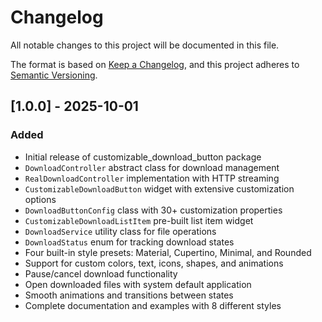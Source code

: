 # Changelog

All notable changes to this project will be documented in this file.

The format is based on [Keep a Changelog](https://keepachangelog.com/en/1.0.0/),
and this project adheres to [Semantic Versioning](https://semver.org/spec/v2.0.0.html).

## [1.0.0] - 2025-10-01

### Added
- Initial release of customizable_download_button package
- `DownloadController` abstract class for download management
- `RealDownloadController` implementation with HTTP streaming
- `CustomizableDownloadButton` widget with extensive customization options
- `DownloadButtonConfig` class with 30+ customization properties
- `CustomizableDownloadListItem` pre-built list item widget
- `DownloadService` utility class for file operations
- `DownloadStatus` enum for tracking download states
- Four built-in style presets: Material, Cupertino, Minimal, and Rounded
- Support for custom colors, text, icons, shapes, and animations
- Pause/cancel download functionality
- Open downloaded files with system default application
- Smooth animations and transitions between states
- Complete documentation and examples with 8 different styles